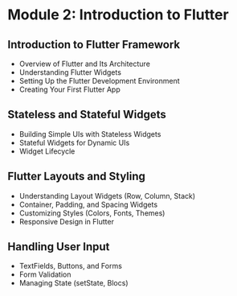 # Module 2: Introduction to Flutter

## Introduction to Flutter Framework
- Overview of Flutter and Its Architecture
- Understanding Flutter Widgets
- Setting Up the Flutter Development Environment
- Creating Your First Flutter App

## Stateless and Stateful Widgets
- Building Simple UIs with Stateless Widgets
- Stateful Widgets for Dynamic UIs
- Widget Lifecycle

## Flutter Layouts and Styling
- Understanding Layout Widgets (Row, Column, Stack)
- Container, Padding, and Spacing Widgets
- Customizing Styles (Colors, Fonts, Themes)
- Responsive Design in Flutter

## Handling User Input
- TextFields, Buttons, and Forms
- Form Validation
- Managing State (setState, Blocs)
